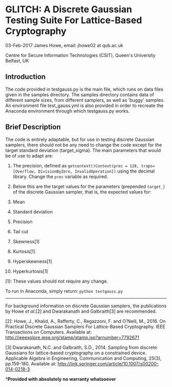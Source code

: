# GLITCH: A Discrete Gaussian Testing Suite For Lattice-Based Cryptography

03-Feb-2017 James Howe, email: jhowe02 at qub.ac.uk

Centre for Secure Information Technologies (CSIT), Queen's University Belfast, UK

## Introduction

The code provided in testgauss.py is the main file, which runs on data files given in the samples directory. The samples directory contains data of different sample sizes, from different samplers, as well as 'buggy' samples. An environment file test_gauss.yml is also provided in order to recreate the Anaconda environment through which testgauss.py works.

## Brief Description

The code is entirely adaptable, but for use in testing discrete Gaussian samplers, there should not be any need to change the code except for the target standard deviation (target_sigma). The main parameters that would be of use to adapt are:

1. The precision, defined as `getcontext()Context(prec = 128, traps=[Overflow, DivisionByZero, InvalidOperation])` using the decimal library. Change the `prec` variable as required.

2. Below this are the target values for the parameters (prepended `target_`) of the discrete Gaussian sampler, that is, the expected values for:

1. Mean
2. Standard deviation
3. Precision
4. Tail cut
5. Skewness[1]
6. Kurtosis[1]
7. Hyperskewness[1]
8. Hyperkurtosis[1]

[1]: These values should not require any change.

To run in Anaconda, simply return: `python testgauss.py`

***

For background information on discrete Gaussian samplers, the publications by Howe *et al.*[2] and Dwarakanath and Galbraith[3] are recommended.

[2]: Howe, J., Khalid, A., Rafferty, C., Regazzoni, F. and O'Neill, M., 2016. On Practical Discrete Gaussian Samplers For Lattice-Based Cryptography. IEEE Transactions on Computers. Available at: http://ieeexplore.ieee.org/stamp/stamp.jsp?arnumber=7792671

[3] Dwarakanath, N.C. and Galbraith, S.D., 2014. Sampling from discrete Gaussians for lattice-based cryptography on a constrained device. Applicable Algebra in Engineering, Communication and Computing, 25(3), pp.159-180. Available at: http://link.springer.com/article/10.1007/s00200-014-0218-3

***Provided with absolutely no warranty whatsoever**